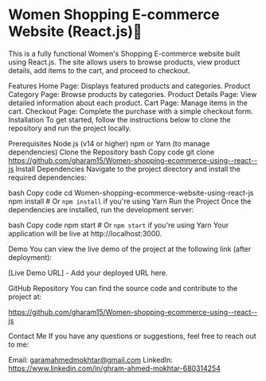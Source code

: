 # Women Shopping E-commerce Website (React.js)👗



This is a fully functional Women's Shopping E-commerce website built using React.js. The site allows users to browse products, view product details, add items to the cart, and proceed to checkout.



Features
Home Page: Displays featured products and categories.
Product Category Page: Browse products by categories.
Product Details Page: View detailed information about each product.
Cart Page: Manage items in the cart.
Checkout Page: Complete the purchase with a simple checkout form.
Installation
To get started, follow the instructions below to clone the repository and run the project locally.



Prerequisites
Node.js (v14 or higher)
npm or Yarn (to manage dependencies)
Clone the Repository
bash
Copy code
git clone https://github.com/gharam15/Women-shopping-ecommerce-using--react--js
Install Dependencies
Navigate to the project directory and install the required dependencies:

bash
Copy code
cd Women-shopping-ecommerce-website-using-react-js
npm install   # Or `npm install` if you're using Yarn
Run the Project
Once the dependencies are installed, run the development server:


bash
Copy code
npm start     # Or `npm start` if you're using Yarn
Your application will be live at http://localhost:3000.


Demo
You can view the live demo of the project at the following link (after deployment):

[Live Demo URL] - Add your deployed URL here.

GitHub Repository
You can find the source code and contribute to the project at:

https://github.com/gharam15/Women-shopping-ecommerce-using--react--js



Contact Me
If you have any questions or suggestions, feel free to reach out to me:



Email: 
garamahmedmokhtar@gmail.com
LinkedIn:
https://www.linkedin.com/in/ghram-ahmed-mokhtar-680314254

